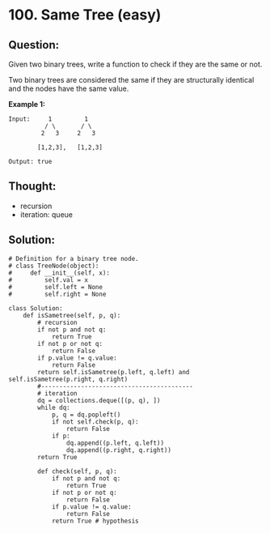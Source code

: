 # 100. Same Tree \(easy\)

## Question:

Given two binary trees, write a function to check if they are the same or not.

Two binary trees are considered the same if they are structurally identical and the nodes have the same value.

**Example 1:**

```text
Input:     1         1
          / \       / \
         2   3     2   3

        [1,2,3],   [1,2,3]

Output: true
```

## Thought:

* recursion
* iteration: queue

## Solution:

```text
# Definition for a binary tree node.
# class TreeNode(object):
#     def __init__(self, x):
#         self.val = x
#         self.left = None
#         self.right = None

class Solution:
    def isSametree(self, p, q):
        # recursion
        if not p and not q:
            return True
        if not p or not q:
            return False
        if p.value != q.value:
            return False
        return self.isSametree(p.left, q.left) and self.isSametree(p.right, q.right)
        #------------------------------------------
        # iteration
        dq = collections.deque([(p, q), ])
        while dq:
            p, q = dq.popleft()
            if not self.check(p, q):
                return False
            if p:
                dq.append((p.left, q.left))
                dq.append((p.right, q.right))
        return True
        
        def check(self, p, q):
            if not p and not q:
                return True
            if not p or not q:
                return False
            if p.value != q.value:
                return False
            return True # hypothesis
```



